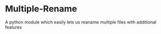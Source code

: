 # Multiple-Rename
A python module which easily lets us reaname multiple files with additional features
